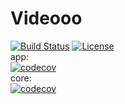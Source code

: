 # Videooo
[![Build Status][build-status-svg]][build-status-link]
[![License][license-svg]][license-link]  
app:  
[![codecov][coverage-svg-app]][coverage-link]  
core:  
[![codecov][coverage-svg-core]][coverage-link]

[build-status-svg]: https://travis-ci.org/mateuszwisniewski/Videooo.svg?branch=master
[build-status-link]: https://travis-ci.org/mateuszwisniewski/Videooo
[coverage-svg-app]: https://codecov.io/gh/mateuszwisniewski/Videooo/branch/master/graphs/badge.svg?flag=app
[coverage-svg-core]: https://codecov.io/gh/mateuszwisniewski/Videooo/branch/master/graphs/badge.svg?flag=core
[coverage-link]: https://codecov.io/gh/mateuszwisniewski/Videooo
[license-svg]: https://img.shields.io/badge/License-Apache%202.0-blue.svg
[license-link]: https://github.com/mateuszwisniewski/Videooo/blob/master/LICENSE